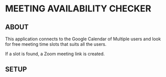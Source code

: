 # MEETING AVAILABILITY CHECKER

## ABOUT
This application connects to the Google Calendar of Multiple users and look for free meeting time slots that suits all the users.

If a slot is found, a Zoom meeting link is created.

## SETUP